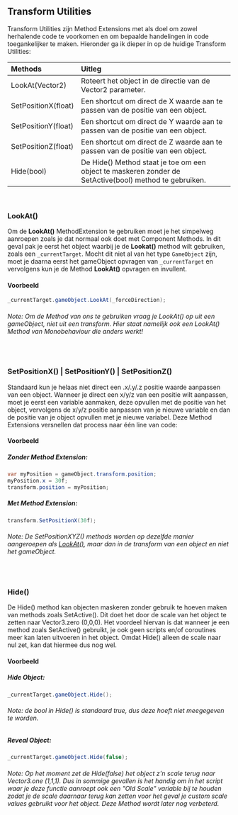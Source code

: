 ## Transform Utilities
Transform Utilities zijn Method Extensions met als doel om zowel herhalende code te voorkomen en om bepaalde handelingen in code toegankelijker te maken. Hieronder ga ik dieper in op de huidige Transform Utilities:


Methods | Uitleg 
:-----------|:------------
LookAt(Vector2)     | Roteert het object in de directie van de Vector2 parameter.
SetPositionX(float) | Een shortcut om direct de X waarde aan te passen van de positie van een object. 
SetPositionY(float) | Een shortcut om direct de Y waarde aan te passen van de positie van een object. 
SetPositionZ(float) | Een shortcut om direct de Z waarde aan te passen van de positie van een object.
Hide(bool)          | De Hide() Method staat je toe om een object te maskeren zonder de SetActive(bool) method te gebruiken.

<br>

### LookAt()
Om de **LookAt()** MethodExtension te gebruiken moet je het simpelweg aanroepen zoals je dat normaal ook doet met Component Methods. In dit geval pak je eerst het object waarbij je de **Lookat()** method wilt gebruiken, zoals een `_currentTarget`. Mocht dit niet al van het type `GameObject` zijn, moet je daarna eerst het gameObject opvragen van `_currentTarget` en vervolgens kun je de Method **LookAt()** opvragen en invullent.

#### Voorbeeld
```cs
_currentTarget.gameObject.LookAt(_forceDirection);
```
###### Note: Om de Method van ons te gebruiken vraag je LookAt() op uit een gameObject, niet uit een transform. Hier staat namelijk ook een LookAt() Method van Monobehaviour die anders werkt!

<br>

### SetPositionX() | SetPositionY() | SetPositionZ()
Standaard kun je helaas niet direct een .x/.y/.z positie waarde aanpassen van een object. Wanneer je direct een x/y/z van een positie wilt aanpassen, moet je eerst een variable aanmaken, deze opvullen met de positie van het object, vervolgens de x/y/z positie aanpassen van je nieuwe variable en dan de positie van je object opvullen met je nieuwe variabel. Deze Method Extensions versnellen dat process naar één line van code:

#### Voorbeeld
##### Zonder Method Extension:
```cs
var myPosition = gameObject.transform.position;
myPosition.x = 30f;
transform.position = myPosition;
```

##### Met Method Extension:
```cs
transform.SetPositionX(30f);
```

###### Note: De SetPositionXYZ() methods worden op dezelfde manier aangeroepen als [LookAt()](https://github.com/BAStudio/OperationStarfall/wiki/Transform-Utilities#lookat), maar dan in de transform van een object en niet het gameObject.

<br>

### Hide()
De Hide() method kan objecten maskeren zonder gebruik te hoeven maken van methods zoals SetActive(). Dit doet het door de scale van het object te zetten naar Vector3.zero (0,0,0). Het voordeel hiervan is dat wanneer je een method zoals SetActive() gebruikt, je ook geen scripts en/of coroutines meer kan laten uitvoeren in het object. Omdat Hide() alleen de scale naar nul zet, kan dat hiermee dus nog wel.

#### Voorbeeld
##### Hide Object:
```cs
_currentTarget.gameObject.Hide();
```
###### Note: de bool in Hide() is standaard true, dus deze *hoeft* niet meegegeven te worden.
##### Reveal Object:
```cs
_currentTarget.gameObject.Hide(false);
```
###### Note: Op het moment zet de Hide(false) het object z'n scale terug naar Vector3.one (1,1,1). Dus in sommige gevallen is het handig om in het script waar je deze functie aanroept ook een "Old Scale" variable bij te houden zodat je de scale daarnaar terug kan zetten voor het geval je custom scale values gebruikt voor het object. Deze Method wordt later nog verbeterd.
